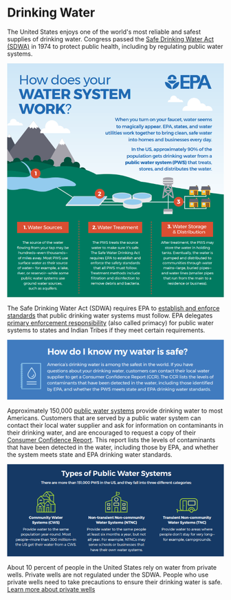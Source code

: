# Drinking Water

The United States enjoys one of the world's most reliable and safest supplies of drinking water. Congress passed the [Safe Drinking Water Act \(SDWA\)](https://www.epa.gov/sdwa) in 1974 to protect public health, including by regulating public water systems. 

![](../../../.gitbook/assets/image.png)

The Safe Drinking Water Act \(SDWA\) requires EPA to [establish and enforce standards](https://www.epa.gov/ground-water-and-drinking-water/national-primary-drinking-water-regulations) that public drinking water systems must follow. EPA delegates [primary enforcement responsibility](https://www.epa.gov/dwreginfo/primacy-enforcement-responsibility-public-water-systems) \(also called primacy\) for public water systems to states and Indian Tribes if they meet certain requirements.

![](../../../.gitbook/assets/image%20%2811%29.png)

Approximately 150,000 [public water systems](https://www.epa.gov/dwreginfo/information-about-public-water-systems) provide drinking water to most Americans. Customers that are served by a public water system can contact their local water supplier and ask for information on contaminants in their drinking water, and are encouraged to request a copy of their [Consumer Confidence Report](https://www.epa.gov/ccr/ccr-information-consumers). This report lists the levels of contaminants that have been detected in the water, including those by EPA, and whether the system meets state and EPA drinking water standards.

![](../../../.gitbook/assets/image%20%2824%29.png)

About 10 percent of people in the United States rely on water from private wells. Private wells are not regulated under the SDWA.  People who use private wells need to take precautions to ensure their drinking water is safe. [Learn more about private wells](https://www.epa.gov/privatewells)

